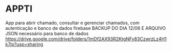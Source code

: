 # APPTI
App para abrir chamado, consultar e gerenciar chamados, com autenticação e banco de dados firebase
BACKUP DO DIA 12/06 E ARQUIVO JSON necessário para banco de dados
https://drive.google.com/drive/folders/1mDf2AX93R2KtgNFy83CzwrzLz4H1k7lp?usp=sharing
